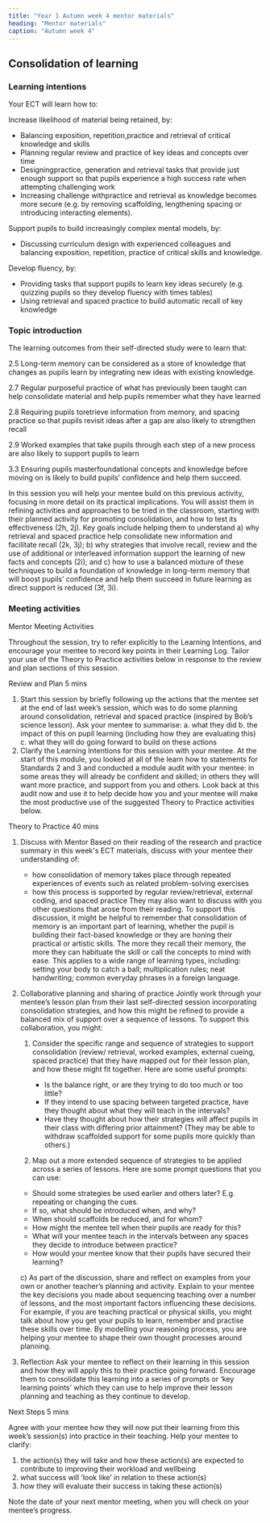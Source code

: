 ```yaml
---
title: "Year 1 Autumn week 4 mentor materials"
heading: "Mentor materials"
caption: "Autumn week 4"
---
```


## Consolidation of learning

### Learning intentions

Your ECT will learn how to:

Increase likelihood of material being retained, by:

- Balancing exposition, repetition,practice and retrieval of critical knowledge and skills
- Planning regular review and practice of key ideas and concepts over time
- Designingpractice, generation and retrieval tasks that provide just enough support so that pupils experience a high success rate when attempting challenging work
- Increasing challenge withpractice and retrieval as knowledge becomes more secure (e.g. by removing scaffolding, lengthening spacing or introducing interacting elements).

Support pupils to build increasingly complex mental models, by:

- Discussing curriculum design with experienced colleagues and balancing exposition, repetition, practice of critical skills and knowledge.

Develop fluency, by:

- Providing tasks that support pupils to learn key ideas securely (e.g. quizzing pupils so they develop fluency with times tables)
- Using retrieval and spaced practice to build automatic recall of key knowledge

### Topic introduction

The learning outcomes from their self-directed study were to learn that:

2.5 Long-term memory can be considered as a store of knowledge that changes as pupils learn by integrating new ideas with existing knowledge.

2.7 Regular purposeful practice of what has previously been taught can help consolidate material and help pupils remember what they have learned

2.8 Requiring pupils toretrieve information from memory, and spacing practice so that pupils revisit ideas after a gap are also likely to strengthen recall

2.9 Worked examples that take pupils through each step of a new process are also likely to support pupils to learn

3.3 Ensuring pupils masterfoundational concepts and knowledge before moving on is likely to build pupils’ confidence and help them succeed.

In this session you will help your mentee build on this previous activity, focusing in more detail on its practical implications. You will assist them in refining activities and approaches to be tried in the classroom, starting with their planned activity for promoting consolidation, and how to test its effectiveness (2h, 2j). Key goals include helping them to understand a) why retrieval and spaced practice help consolidate new information and facilitate recall (2k, 3j); b) why strategies that involve recall, review and the use of additional or interleaved information support the learning of new facts and concepts (2i); and c) how to use a balanced mixture of these techniques to build a foundation of knowledge in long-term memory that will boost pupils’ confidence and help them succeed in future learning as direct support is reduced (3f, 3i).

### Meeting activities

Mentor Meeting Activities

Throughout the session, try to refer explicitly to the Learning Intentions, and encourage your mentee to record key points in their Learning Log. Tailor your use of the Theory to Practice activities below in response to the review and plan sections of this session.

Review and Plan 5 mins

1. Start this session by briefly following up the actions that the mentee set at the end of last week’s session, which was to do some planning around consolidation, retrieval and spaced practice (inspired by Bob’s science lesson). Ask your mentee to summarise:
   a. what they did
   b. the impact of this on pupil learning (including how they are evaluating this)
   c. what they will do going forward to build on these actions
2. Clarify the Learning Intentions for this session with your mentee.
   At the start of this module, you looked at all of the learn how to statements for Standards 2 and 3 and conducted a module audit with your mentee: in some areas they will already be confident and skilled; in others they will want more practice, and support from you and others. Look back at this audit now and use it to help decide how you and your mentee will make the most productive use of the suggested Theory to Practice activities below.

Theory to Practice 40 mins

1. Discuss with Mentor
   Based on their reading of the research and practice summary in this week's ECT materials, discuss with your mentee their understanding of:
   - how consolidation of memory takes place through repeated experiences of events such as related problem-solving exercises
   - how this process is supported by regular review/retrieval, external coding, and spaced practice
   They may also want to discuss with you other questions that arose from their reading.
   To support this discussion, it might be helpful to remember that consolidation of memory is an important part of learning, whether the pupil is building their fact-based knowledge or they are honing their practical or artistic skills. The more they recall their memory, the more they can habituate the skill or call the concepts to mind with ease. This applies to a wide range of learning types, including: setting your body to catch a ball; multiplication rules; neat handwriting; common everyday phrases in a foreign language.
2. Collaborative planning and sharing of practice
   Jointly work through your mentee’s lesson plan from their last self-directed session incorporating consolidation strategies, and how this might be refined to provide a balanced mix of support over a sequence of lessons.
   To support this collaboration, you might:

   1. Consider the specific range and sequence of strategies to support consolidation (review/ retrieval, worked examples, external cueing, spaced practice) that they have mapped out for their lesson plan, and how these might fit together.
      Here are some useful prompts:
      - Is the balance right, or are they trying to do too much or too little?
      - If they intend to use spacing between targeted practice, have they thought about what they will teach in the intervals?
      - Have they thought about how their strategies will affect pupils in their class with differing prior attainment? (They may be able to withdraw scaffolded support for some pupils more quickly than others.)

   2. Map out a more extended sequence of strategies to be applied across a series of lessons. Here are some prompt questions that you can use:
     - Should some strategies be used earlier and others later? E.g. repeating or changing the cues.
     - If so, what should be introduced when, and why?
     - When should scaffolds be reduced, and for whom?
     - How might the mentee tell when their pupils are ready for this?
     - What will your mentee teach in the intervals between any spaces they decide to introduce between practice?
     - How would your mentee know that their pupils have secured their learning?

   c) As part of the discussion, share and reflect on examples from your own or another teacher’s planning and activity. Explain to your mentee the key decisions you made about sequencing teaching over a number of lessons, and the most important factors influencing these decisions. For example, if you are teaching practical or physical skills, you might talk about how you get your pupils to learn, remember and practise these skills over time. By modelling your reasoning process, you are helping your mentee to shape their own thought processes around planning.
3. Reflection
   Ask your mentee to reflect on their learning in this session and how they will apply this to their practice going forward. Encourage them to consolidate this learning into a series of prompts or ‘key learning points’ which they can use to help improve their lesson planning and teaching as they continue to develop.

Next Steps 5 mins

Agree with your mentee how they will now put their learning from this week’s session(s) into practice in their teaching. Help your mentee to clarify:

1. the action(s) they will take and how these action(s) are expected to contribute to improving their workload and wellbeing
2. what success will ‘look like’ in relation to these action(s)
3. how they will evaluate their success in taking these action(s)

Note the date of your next mentor meeting, when you will check on your mentee’s progress.
